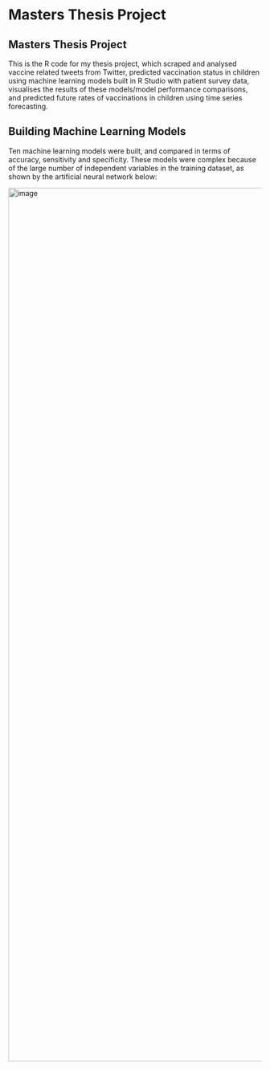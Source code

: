 # **Masters Thesis Project**
## **Masters Thesis Project**

This is the R code for my thesis project, which scraped and analysed vaccine related tweets from Twitter, predicted vaccination status in children using machine learning models built in R Studio with patient survey data, visualises the results of these models/model performance comparisons, and predicted future rates of vaccinations in children using time series forecasting.

## **Building Machine Learning Models**

Ten machine learning models were built, and compared in terms of accuracy, sensitivity and specificity. These models were complex because of the large number of independent variables in the training dataset, as shown by the artificial neural network below:

<img width="1740" alt="image" src="https://user-images.githubusercontent.com/45274520/125877371-7fb8e45a-1c04-4571-bf06-6bc8d98b47fd.png">
